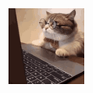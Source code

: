 
<img align="center" height="150" src="https://github.com/YanaJeferson/yanajeferson/blob/main/gatinho-gato.gif?raw=true"  />
